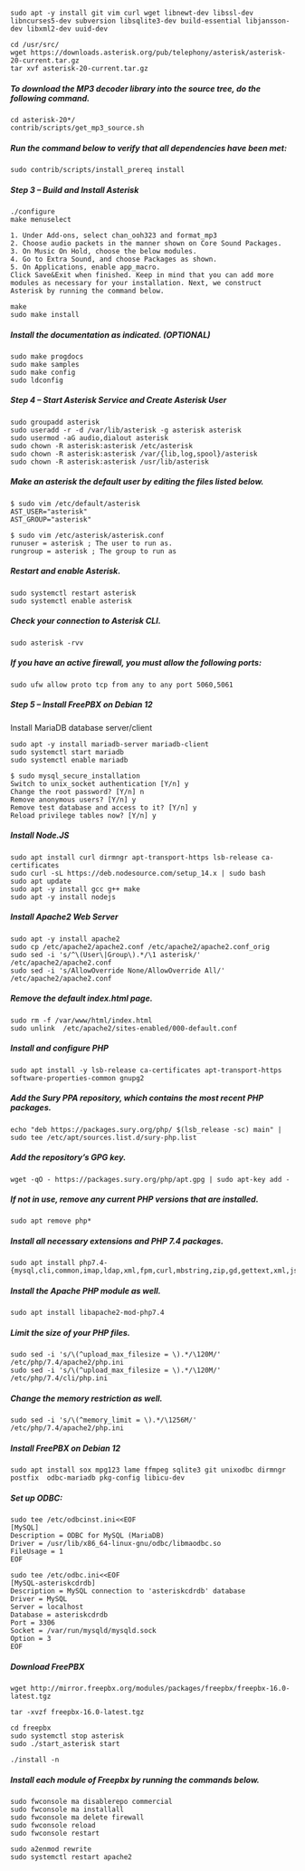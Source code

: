 ```
sudo apt -y install git vim curl wget libnewt-dev libssl-dev libncurses5-dev subversion libsqlite3-dev build-essential libjansson-dev libxml2-dev uuid-dev
```
```
cd /usr/src/
wget https://downloads.asterisk.org/pub/telephony/asterisk/asterisk-20-current.tar.gz
tar xvf asterisk-20-current.tar.gz
```
##### To download the MP3 decoder library into the source tree, do the following command.
```
cd asterisk-20*/
contrib/scripts/get_mp3_source.sh
```
##### Run the command below to verify that all dependencies have been met:
```
sudo contrib/scripts/install_prereq install
```
##### Step 3 – Build and Install Asterisk
```
./configure
make menuselect

1. Under Add-ons, select chan_ooh323 and format_mp3
2. Choose audio packets in the manner shown on Core Sound Packages.
3. On Music On Hold, choose the below modules.
4. Go to Extra Sound, and choose Packages as shown.
5. On Applications, enable app_macro.
Click Save&Exit when finished. Keep in mind that you can add more modules as necessary for your installation. Next, we construct Asterisk by running the command below.

make
sudo make install
```
##### Install the documentation as indicated. (OPTIONAL)
```
sudo make progdocs
sudo make samples
sudo make config
sudo ldconfig
```
##### Step 4 – Start Asterisk Service and Create Asterisk User
```
sudo groupadd asterisk
sudo useradd -r -d /var/lib/asterisk -g asterisk asterisk
sudo usermod -aG audio,dialout asterisk
sudo chown -R asterisk:asterisk /etc/asterisk
sudo chown -R asterisk:asterisk /var/{lib,log,spool}/asterisk
sudo chown -R asterisk:asterisk /usr/lib/asterisk
```
##### Make an asterisk the default user by editing the files listed below.
```
$ sudo vim /etc/default/asterisk
AST_USER="asterisk"
AST_GROUP="asterisk"

$ sudo vim /etc/asterisk/asterisk.conf
runuser = asterisk ; The user to run as.
rungroup = asterisk ; The group to run as
```
##### Restart and enable Asterisk.
```
sudo systemctl restart asterisk
sudo systemctl enable asterisk
```
##### Check your connection to Asterisk CLI.
```
sudo asterisk -rvv
```
##### If you have an active firewall, you must allow the following ports:
```
sudo ufw allow proto tcp from any to any port 5060,5061
```

##### Step 5 – Install FreePBX on Debian 12
Install MariaDB database server/client
```
sudo apt -y install mariadb-server mariadb-client
sudo systemctl start mariadb
sudo systemctl enable mariadb

$ sudo mysql_secure_installation 
Switch to unix_socket authentication [Y/n] y
Change the root password? [Y/n] n
Remove anonymous users? [Y/n] y
Remove test database and access to it? [Y/n] y
Reload privilege tables now? [Y/n] y
```
##### Install Node.JS
```
sudo apt install curl dirmngr apt-transport-https lsb-release ca-certificates
sudo curl -sL https://deb.nodesource.com/setup_14.x | sudo bash
sudo apt update
sudo apt -y install gcc g++ make
sudo apt -y install nodejs
```
##### Install Apache2 Web Server
```
sudo apt -y install apache2
sudo cp /etc/apache2/apache2.conf /etc/apache2/apache2.conf_orig
sudo sed -i 's/^\(User\|Group\).*/\1 asterisk/' /etc/apache2/apache2.conf
sudo sed -i 's/AllowOverride None/AllowOverride All/' /etc/apache2/apache2.conf
```
##### Remove the default index.html page.
```
sudo rm -f /var/www/html/index.html
sudo unlink  /etc/apache2/sites-enabled/000-default.conf
```
##### Install and configure PHP
```
sudo apt install -y lsb-release ca-certificates apt-transport-https software-properties-common gnupg2
```
##### Add the Sury PPA repository, which contains the most recent PHP packages.
```
echo "deb https://packages.sury.org/php/ $(lsb_release -sc) main" | sudo tee /etc/apt/sources.list.d/sury-php.list
```
##### Add the repository’s GPG key.
```
wget -qO - https://packages.sury.org/php/apt.gpg | sudo apt-key add -
```
##### If not in use, remove any current PHP versions that are installed.
```
sudo apt remove php*
```
##### Install all necessary extensions and PHP 7.4 packages.
```
sudo apt install php7.4-{mysql,cli,common,imap,ldap,xml,fpm,curl,mbstring,zip,gd,gettext,xml,json}
```
##### Install the Apache PHP module as well.
```
sudo apt install libapache2-mod-php7.4
```
##### Limit the size of your PHP files.
```
sudo sed -i 's/\(^upload_max_filesize = \).*/\120M/' /etc/php/7.4/apache2/php.ini
sudo sed -i 's/\(^upload_max_filesize = \).*/\120M/' /etc/php/7.4/cli/php.ini
```
##### Change the memory restriction as well.
```
sudo sed -i 's/\(^memory_limit = \).*/\1256M/' /etc/php/7.4/apache2/php.ini
```
##### Install FreePBX on Debian 12
```
sudo apt install sox mpg123 lame ffmpeg sqlite3 git unixodbc dirmngr postfix  odbc-mariadb pkg-config libicu-dev
```
##### Set up ODBC:
```
sudo tee /etc/odbcinst.ini<<EOF
[MySQL]
Description = ODBC for MySQL (MariaDB)
Driver = /usr/lib/x86_64-linux-gnu/odbc/libmaodbc.so
FileUsage = 1
EOF
```
```
sudo tee /etc/odbc.ini<<EOF
[MySQL-asteriskcdrdb]
Description = MySQL connection to 'asteriskcdrdb' database
Driver = MySQL
Server = localhost
Database = asteriskcdrdb
Port = 3306
Socket = /var/run/mysqld/mysqld.sock
Option = 3
EOF
```
##### Download FreePBX
```
wget http://mirror.freepbx.org/modules/packages/freepbx/freepbx-16.0-latest.tgz
```
```
tar -xvzf freepbx-16.0-latest.tgz

cd freepbx
sudo systemctl stop asterisk
sudo ./start_asterisk start

./install -n
```
##### Install each module of Freepbx by running the commands below.
```
sudo fwconsole ma disablerepo commercial
sudo fwconsole ma installall
sudo fwconsole ma delete firewall
sudo fwconsole reload
sudo fwconsole restart

sudo a2enmod rewrite
sudo systemctl restart apache2
```
